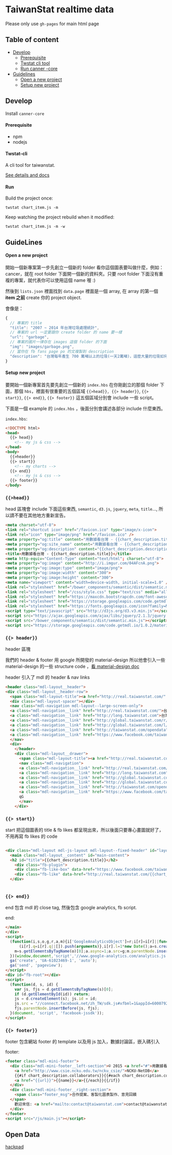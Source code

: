 # TaiwanStat realtime data

Please only use `gh-pages` for main html page

## Table of content

- [Develop](#develop)
  - [Prerequisite](#prerequisite)
  - [Twstat cli tool](#twstat-cli)
  - [Run canner -core](#run)
- [Guidelines](#guidelines)
  - [Open a new project](#open-a-new-project)
  - [Setup new project](#setup-new-project)

## Develop

Install `canner-core`

#### Prerequisite

- npm
- nodejs

#### Twstat-cli

A cli tool for taiwanstat.

[See details and docs](https://github.com/TaiwanStat/twstat-cli)

#### Run

Build the project once:

```
twstat chart_item.js -m
```

Keep watching the project rebuild when it modified:

```
twstat chart_item.js -m -w
```

## GuideLines

#### Open a new project

開始一個新專案第一步先創立一個新的 folder 看你這個圖表要叫做什麼，例如：cancer，就在 root folder 下面開一個新的資料夾。只要 root folder 下面沒有重複的專案，就代表你可以使用這個 name 喔 :)

然後到 `lists.json` 裡面找到 `data.page` 裡面是一個 array, 在 array 的第一個 **item 之前** create 你的 project object.

會像是：

```js
{
  // 專案的 title
  "title": "2007 ~ 2014 年台灣垃圾處理統計",
  // 專案的 url 一定要跟你 create folder 的 name 要一樣
  "url": "garbage",
  // 專案的圖片一律存在 images 這個 folder 的下面
  "img": "images/garbage.png",
  // 當你在 fb fans page po 的文複製到 description
  "description": "台灣每年產生 700 萬噸以上的垃圾(一天2萬噸)，這麼大量的垃圾如何處理是一個重要的課題。究竟衛生掩埋、焚化、資源回收，哪個才是台灣垃圾處理最大宗？而2002年環保暑發佈了《垃圾回收再利用法》是否改變了台灣垃圾處理的方式？"
}
```

#### Setup new project

要開始一個新專案首先要先創立一個新的 `index.hbs` 在你剛創立的那個 folder 下面，那個 `hbs`，裡面有很重要的五個區域 `{{>head}}, {{> header}}`, `{{> start}}`, `{{> end}}`, `{{> footer}}` 這五個區域分別會 include 一些 script。

下面是一個 example 的 `index.hbs` ，後面分別會講述各部分 include 什麼東西。

`index.hbs`: 

```html
<!DOCTYPE html>
<head>
  {{> head}}
    <!-- my js & css -->
</head>
<body>
  {{>header}}
  {{> start}}
    <!-- my charts -->
  {{> end}}
    <!-- my js & css -->
  {{> footer}}
</body>
```
### `{{>head}}`
head 區塊會 include 下面這些東西, `semantic`, `d3.js`, `jquery`, `meta`, `title`..., 所以請不要在其他地方重新宣告。

```html
<meta charset="utf-8">
<link rel="shortcut icon" href="/favicon.ico" type="image/x-icon">
<link rel="icon" type="image/png" href="/favicon.ico" />
<meta property="og:title" content="用數據看台灣 - {{chart_description.title}}">
<meta property="og:site_name" content="用數據看台灣 - {{chart_description.title}}">
<meta property="og:description" content="{{chart_description.description}}">
<title>用數據看台灣 - {{chart_description.title}}</title>
<meta http-equiv="Content-Type" content="text/html"; charset="utf-8">
<meta property="og:image" content="http://i.imgur.com/04AFcnA.png">
<meta property="og:image:type" content="image/png">
<meta property="og:image:width" content="300">
<meta property="og:image:height" content="300">
<meta name="viewport" content="width=device-width, initial-scale=1.0" />
<link rel="stylesheet" href="/bower_components/semantic/dist/semantic.min.css" type="text/css" media="all" />
<link rel="stylesheet" href="/css/style.css" type="text/css" media="all" />
<link rel="stylesheet" href="https://maxcdn.bootstrapcdn.com/font-awesome/4.4.0/css/font-awesome.min.css">
<link rel="stylesheet" href="https://storage.googleapis.com/code.getmdl.io/1.0.2/material.indigo-pink.min.css">
<link rel="stylesheet" href="https://fonts.googleapis.com/icon?family=Material+Icons">
<script type="text/javascript" src="http://d3js.org/d3.v3.min.js"></script>
<script src="https://ajax.googleapis.com/ajax/libs/jquery/2.1.3/jquery.min.js"></script>
<script src="/bower_components/semantic/dist/semantic.min.js"></script>
<script src="https://storage.googleapis.com/code.getmdl.io/1.0.2/material.min.js"></script>

```

### `{{> header}}`

header 區塊

我們的 header & footer 用 google 所開發的 material-design 所以他會引入一些 material-design 的一些 structure code ，[看 material-design doc](https://www.google.com/design/spec/material-design/introduction.html)

header 引入了 mdl 的 header & nav links

```html
<header class="mdl-layout__header">
<div class="mdl-layout__header-row">
  <span class="mdl-layout-title"><a href="http://real.taiwanstat.com/" style="color: #FFF"><img src="/images/assert/round-logo.png" id="round-logo"/>用數據看台灣</a></span>
  <div class="mdl-layout-spacer"></div>
  <nav class="mdl-navigation mdl-layout--large-screen-only">
  <a class="mdl-navigation__link" href="http://real.taiwanstat.com/">台灣開放即時資料</a>
  <a class="mdl-navigation__link" href="http://long.taiwanstat.com">台灣開放統計資料</a>
  <a class="mdl-navigation__link" href="http://global.taiwanstat.com/r/">世界即時資訊</a>
  <a class="mdl-navigation__link" href="http://global.taiwanstat.com/l/">世界統計資訊</a>
  <a class="mdl-navigation__link" href="http://taiwanstat.com/opendata">開放資料分析部落格</a>
  <a class="mdl-navigation__link" href="https://www.facebook.com/taiwanstat">Facebook 粉專</a>
  </nav>
  <div>
    </header>
    <div class="mdl-layout__drawer">
      <span class="mdl-layout-title"><a href="http://real.taiwanstat.com/"><img src="/images/assert/round-logo.png" id="round-logo"/>用數據看台灣</a></span>
      <nav class="mdl-navigation">
      <a class="mdl-navigation__link" href="http://real.taiwanstat.com/">台灣開放即時資料</a>
      <a class="mdl-navigation__link" href="http://long.taiwanstat.com">台灣開放統計資料</a>
      <a class="mdl-navigation__link" href="http://global.taiwanstat.com/r/">世界即時資訊</a>
      <a class="mdl-navigation__link" href="http://global.taiwanstat.com/l/">世界統計資訊</a>
      <a class="mdl-navigation__link" href="http://taiwanstat.com/opendata">開放資料分析部落格</a>
      <a class="mdl-navigation__link" href="https://www.facebook.com/taiwanstat">Facebook 粉專</a>
      qG
      </nav>
    </div>

```

### `{{> start}}`

start 把這個圖表的 title & fb likes 都呈現出來，所以後面只要專心畫圖就好了，不用再寫 fb likes 的 code

```html

<div class="mdl-layout mdl-js-layout mdl-layout--fixed-header" id="layout-header">
  <main class="mdl-layout__content" id="main-content">
  <h2 id="title">{{chart_description.title}}</h2>
    <div class="fb-plugin">
    <div class="fb-like-box" data-href="https://www.facebook.com/taiwanstat?fref=ts" data-colorscheme="light" data-show-faces="false"></div>
    <div class="fb-like" data-href="http://real.taiwanstat.com/{{chart_description.url}}" data-width="300px" data-layout="standard" data-action="like" data-show-faces="true" data-share="true"></div>
  </div>
    
```

### `{{> end}}`

end 包含 mdl 的 close tag, 然後包含 google analytics, fb script.

end:

```html
</main>
</div>
<script>
  (function(i,s,o,g,r,a,m){i['GoogleAnalyticsObject']=r;i[r]=i[r]||function(){
      (i[r].q=i[r].q||[]).push(arguments)},i[r].l=1*new Date();a=s.createElement(o),
    m=s.getElementsByTagName(o)[0];a.async=1;a.src=g;m.parentNode.insertBefore(a,m)
  })(window,document,'script','//www.google-analytics.com/analytics.js','ga');
  ga('create', 'UA-61023469-1', 'auto');
  ga('send', 'pageview');
</script>
<div id="fb-root"></div>
<script>
  (function(d, s, id) {
    var js, fjs = d.getElementsByTagName(s)[0];
    if (d.getElementById(id)) return;
    js = d.createElement(s); js.id = id;
    js.src = "//connect.facebook.net/zh_TW/sdk.js#xfbml=1&appId=600079286760117&version=v2.0";
    fjs.parentNode.insertBefore(js, fjs);
  }(document, 'script', 'facebook-jssdk'));
</script>
```

### `{{> footer}}`

footer 包含網站 footer 的 template 以及用 js 加入，數據討論區，嵌入碼引入

footer:

```html
<footer class="mdl-mini-footer">
  <div class="mdl-mini-footer__left-section">© 2015 <a href="#">用數據看台灣團隊</a> | 
    <a href="http://www.csie.ncku.edu.tw/ncku_csie/">NCKU-NetDB</a>
    {{#if chart_description.collaborators}}{{#each chart_description.collaborators}} | 
    <a href="{{url}}">{{name}}</a>{{/each}}{{/if}}
  </div>
  <div class="mdl-mini-footer__right-section">
    <span class="footer_msg">合作提案、客製化圖表製作、意見回饋
  </span>
    歡迎來信: <a href="mailto:contact@taiwanstat.com">contact@taiwanstat.com</a>
  </div>
</footer>
<script src="/js/main.js"></script>
```

## Open Data
[hackpad](https://hackpad.com/open-data-NfBKJugHykJ)

